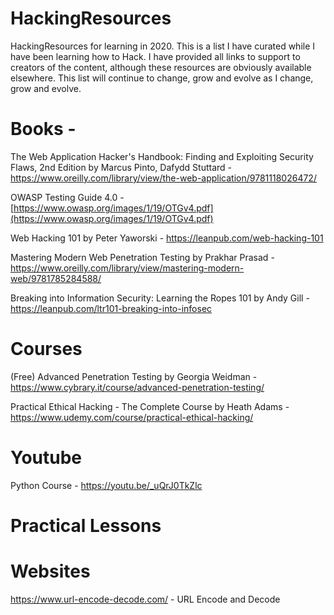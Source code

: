 # HackingResources
HackingResources for learning in 2020.  This is a list I have curated while I have been learning how to Hack.  I have provided all links to support to creators of the content, although these resources are obviously available elsewhere.  This list will continue to change, grow and evolve as I change, grow and evolve.  

# Books -

The Web Application Hacker's Handbook: Finding and Exploiting Security Flaws, 2nd Edition
by Marcus Pinto, Dafydd Stuttard - https://www.oreilly.com/library/view/the-web-application/9781118026472/

OWASP Testing Guide 4.0 - [https://www.owasp.org/images/1/19/OTGv4.pdf](https://www.owasp.org/images/1/19/OTGv4.pdf)

Web Hacking 101 by Peter Yaworski - https://leanpub.com/web-hacking-101

Mastering Modern Web Penetration Testing by Prakhar Prasad - https://www.oreilly.com/library/view/mastering-modern-web/9781785284588/

Breaking into Information Security: Learning the Ropes 101 by Andy Gill - https://leanpub.com/ltr101-breaking-into-infosec

# Courses

(Free) Advanced Penetration Testing by Georgia Weidman - https://www.cybrary.it/course/advanced-penetration-testing/

Practical Ethical Hacking - The Complete Course by Heath Adams - https://www.udemy.com/course/practical-ethical-hacking/

# Youtube

Python Course - https://youtu.be/_uQrJ0TkZlc

# Practical Lessons

# Websites

https://www.url-encode-decode.com/ - URL Encode and Decode
